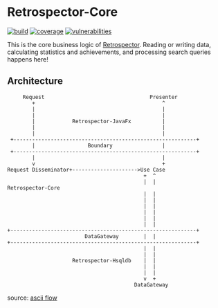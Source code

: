 # Retrospector-Core
[![build](https://img.shields.io/travis/NonlinearFruit/Retrospector-Core.svg)](https://travis-ci.org/NonlinearFruit/Retrospector-Core)
[![coverage](https://img.shields.io/codecov/c/gh/NonlinearFruit/Retrospector-Core.svg)](https://codecov.io/gh/NonlinearFruit/Retrospector-Core)
[![vulnerabilities](https://snyk.io/test/github/NonlinearFruit/Retrospector-Core/badge.svg)](https://snyk.io/test/github/NonlinearFruit/Retrospector-Core)


This is the core business logic of [Retrospector](https://github.com/NonlinearFruit/Retrospector). Reading or writing data, calculating statistics and achievements, and processing search queries happens here!

## Architecture

```
     Request                                  Presenter
        +                                         ^
        |                                         |
        |                                         |
        |            Retrospector-JavaFx          |
        |                                         |
        |                                         |
 +-----------------------------------------------------------+
        |                 Boundary                |
 +-----------------------------------------------------------+
        |                                         |
        v                                         +
Request Disseminator+--------------------->Use Case
                                            +  ^
                                            |  |               Retrospector-Core
                                            |  |
                                            |  |
                                            |  |
                                            |  |
                                            |  |
                                            |  |
+------------------------------------------------------------+
                         DataGateway        |  |
+------------------------------------------------------------+
                                            |  |
                                            |  |
                     Retrospector-Hsqldb    |  |
                                            |  |
                                            |  |
                                            v  +
                                         DataGateway
```
source: [ascii flow](http://asciiflow.com)
